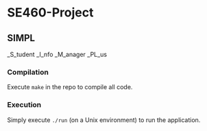 # SE460-Project

## SIMPL

_S_tudent _I_nfo _M_anager _PL_us

### Compilation

Execute `make` in the repo to compile all code.

### Execution

Simply execute `./run` (on a Unix environment) to run the application.
